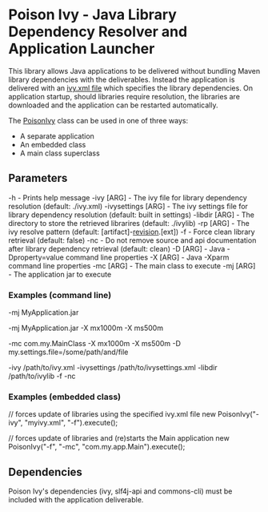 # Poison Ivy - Java Library Dependency Resolver and Application Launcher

This library allows Java applications to be delivered without bundling Maven library dependencies with the deliverables. Instead the application is delivered with an [ivy.xml file](http://ant.apache.org/ivy/history/latest-milestone/ivyfile.html) which specifies the library dependencies.  On application startup, should libraries require resolution, the libraries are downloaded and the application can be restarted automatically.

The [PoisonIvy](https://github.com/mrstampy/PoisonIvy/blob/master/PoisonIvy/src/com/github/mrstampy/poisonivy/PoisonIvy.java) class can be used in one of three ways:

* A separate application
* An embedded class
* A main class superclass

## Parameters

-h - Prints help message
-ivy [ARG] - The ivy file for library dependency resolution (default: ./ivy.xml)
-ivysettings [ARG] - The ivy settings file for library dependency resolution (default: built in settings)
-libdir [ARG] - The directory to store the retrieved librarires (default: ./ivylib)
-rp [ARG] - The ivy resolve pattern (default: [artifact]-[revision](-[classifier]).[ext])
-f - Force clean library retrieval (default: false)
-nc - Do not remove source and api documentation after library dependency retrieval (default: clean)
-D [ARG] - Java -Dproperty=value command line properties
-X [ARG] - Java -Xparm command line properties
-mc [ARG] - The main class to execute
-mj [ARG] - The application jar to execute

### Examples (command line)

-mj MyApplication.jar

-mj MyApplication.jar -X mx1000m -X ms500m

-mc com.my.MainClass -X mx1000m -X ms500m -D my.settings.file=/some/path/and/file

-ivy /path/to/ivy.xml -ivysettings /path/to/ivysettings.xml -libdir /path/to/ivylib -f -nc

### Examples (embedded class)

// forces update of libraries using the specified ivy.xml file
new PoisonIvy("-ivy", "myivy.xml", "-f").execute();

// forces update of libraries and (re)starts the Main application
new PoisonIvy("-f", "-mc", "com.my.app.Main").execute();

## Dependencies

Poison Ivy's dependencies (ivy, slf4j-api and commons-cli) must be included with the application deliverable.
